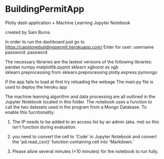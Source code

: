 # BuildingPermitApp
Plotly dash application + Machine Learning Jupyter Notebook

created by Sam Burns

In order to run the dashboard just go to https://capstonebuildingpermit.herokuapp.com/
Enter for user: username
	password: password

The necessary libraries are the lastest versions of the following libraries:
pandas 
numpy 
matplotlib.pyplot 
sklearn 
xgboost as xgb
sklearn.preprocessing 
from sklearn.preprocessing 
plotly.express 
pymongo



If the app fails to load at first try reloading the webage
The main.py file is used to deploy the heroku app


The machine learning algorithm and data processing are all outlined in the Jupyter Notebook located in this folder.
The notebook uses a function to call the two datasets used in the program from a Mongo Database. To enable this fucntionality:

1. The IP needs to be added to an access list by an admin (aka. me) so this isn't function during evaluation.

2. you need to convert the cell to 'Code' in Jupyter Notebook and convert the 'pd.read_csv()' function containing cell into 'Markdown.'

3. Please allow several minutes (<10 minutes) for the notebook to run fully. 
